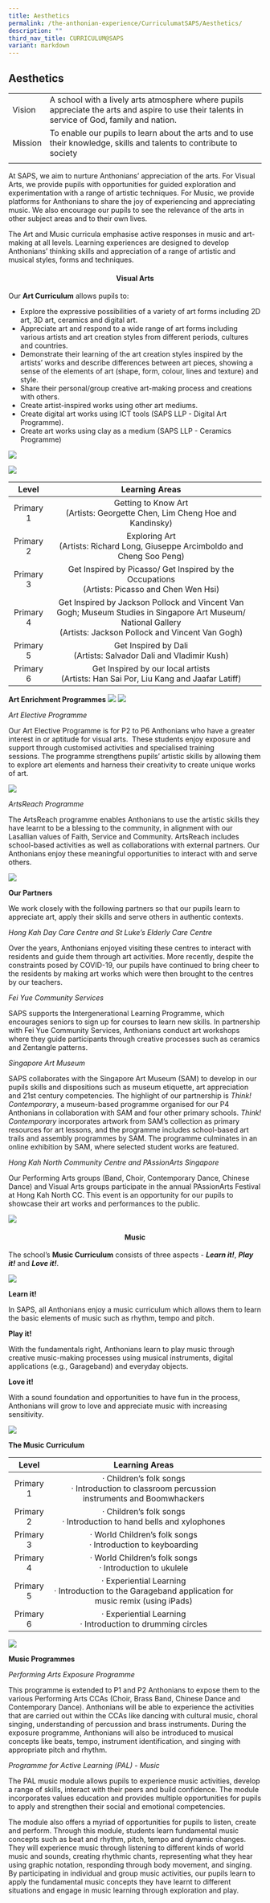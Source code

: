 ```yaml
---
title: Aesthetics
permalink: /the-anthonian-experience/CurriculumatSAPS/Aesthetics/
description: ""
third_nav_title: CURRICULUM@SAPS
variant: markdown
---
```

## Aesthetics 

|  |  | 
| -------- | -------- | 
| Vision     | A school with a lively arts atmosphere where pupils appreciate the arts and aspire to use their talents in service of God, family and nation.  
| Mission     | To enable our pupils to learn about the arts and to use their knowledge, skills and talents to contribute to society  
|  |  | 

At SAPS, we aim to nurture Anthonians’ appreciation of the arts. For Visual Arts, we provide pupils with opportunities for guided exploration and experimentation with a range of artistic techniques. For Music, we provide platforms for Anthonians to share the joy of experiencing and appreciating music. We also encourage our pupils to see the relevance of the arts in other subject areas and to their own lives.

The Art and Music curricula emphasise active responses in music and art-making at all levels. Learning experiences are designed to develop Anthonians’ thinking skills and appreciation of a range of artistic and musical styles, forms and techniques.

#### **<center>Visual Arts</center>**

Our&nbsp;**Art Curriculum**&nbsp;allows pupils to:
* Explore the expressive possibilities of a variety of art forms including 2D art, 3D art, ceramics and digital art.
* Appreciate art and respond to a wide range of art forms including various artists and art creation styles from different periods, cultures and countries.&nbsp;
* Demonstrate their learning of the art creation styles inspired by the artists’ works and describe differences between art pieces, showing a sense of the elements of art (shape, form, colour, lines and texture) and style.
* Share their personal/group creative art-making process and creations with others.
* Create artist-inspired works using other art mediums.
* Create digital art works using ICT tools (SAPS LLP - Digital Art Programme).
* Create art works using clay as a medium (SAPS LLP - Ceramics Programme)

![](/images/2023/image%20(2).jpg)

![](/images/2023/image%20(3).jpg)

|   Level   |                                                                         Learning Areas                                                                         |     |
|:---------:|:--------------------------------------------------------------------------------------------------------------------------------------------------------------:|--------|
| Primary 1 | Getting to Know Art <br>(Artists: Georgette Chen, Lim Cheng Hoe and Kandinsky)                                                                                     |  |    
| Primary 2 | Exploring Art <br>(Artists: Richard Long, Giuseppe Arcimboldo and Cheng Soo Peng)                                                                                  |     |
| Primary 3 | Get Inspired by Picasso/ Get Inspired by the Occupations <br>(Artists: Picasso and Chen Wen Hsi)                                                                   |   |
| Primary 4 | Get Inspired by Jackson Pollock and Vincent Van Gogh; Museum Studies in Singapore Art Museum/ National Gallery <br>(Artists: Jackson Pollock and Vincent Van Gogh) |     |
| Primary 5 | Get Inspired by Dali <br>(Artists: Salvador Dali and Vladimir Kush)                                                                                                |   |
| Primary 6 | Get Inspired by our local artists <br>(Artists: Han Sai Por, Liu Kang and Jaafar Latiff)                                                                           |     |

**Art Enrichment Programmes**
![](/images/2023/visualart.png)
![](/images/2023/image%20(3).png)

_Art Elective Programme_

Our Art Elective Programme is for P2 to P6 Anthonians who have a greater interest in or aptitude for visual arts.&nbsp; These students enjoy exposure and support through customised activities and specialised training sessions.&nbsp;The programme strengthens pupils’ artistic skills by allowing them to explore art elements and harness their creativity to create unique works of art.

![](/images/2023/image%20(5).png)

_ArtsReach Programme_

The ArtsReach programme enables Anthonians to use the artistic skills they have learnt to be a blessing to the community, in alignment with our Lasallian values of Faith, Service and Community. ArtsReach includes school-based activities as well as collaborations with external partners. Our Anthonians enjoy these meaningful opportunities to interact with and serve others.

![](/images/2023/image%20(1).png)

**Our Partners**

We work closely with the following partners so that our pupils learn to appreciate art, apply their skills and serve others in authentic contexts.

_Hong Kah Day Care Centre and St Luke’s Elderly Care Centre_

Over the years, Anthonians enjoyed visiting these centres to interact with residents and guide them through art activities. More recently, despite the constraints posed by COVID-19, our pupils have continued to bring cheer to the residents by making art works which were then brought to the centres by our teachers. &nbsp;

_Fei Yue Community Services_

SAPS supports the Intergenerational Learning Programme, which encourages seniors to sign up for courses to learn new skills. In partnership with Fei Yue Community Services, Anthonians conduct art workshops where they guide participants through creative processes such as ceramics and Zentangle patterns.

_Singapore Art Museum_

SAPS collaborates with the Singapore Art Museum (SAM) to develop in our pupils skills and dispositions such as museum etiquette, art appreciation and 21st&nbsp;century competencies. The highlight of our partnership is&nbsp;_Think! Contemporary_, a museum-based programme organised for our P4 Anthonians in collaboration with SAM and four other primary schools.&nbsp;_Think! Contemporary_&nbsp;incorporates artwork from SAM’s collection as primary resources for art lessons, and the programme includes school-based art trails and assembly programmes by SAM. The programme culminates in an online exhibition by SAM, where selected student works are featured.

_Hong Kah North Community Centre and PAssionArts Singapore_

Our Performing Arts groups (Band, Choir, Contemporary Dance, Chinese Dance) and Visual Arts groups participate in the annual PAssionArts Festival at Hong Kah North CC. This event is an opportunity for our pupils to showcase their art works and performances to the public.

![](/images/2023/image.jpg)

#### **<center>Music</center>**

The school’s&nbsp;**Music Curriculum**&nbsp;consists of three aspects -&nbsp;**_Learn it!_**,&nbsp;**_Play it!_**&nbsp;and&nbsp;**_Love it!_**.

![](/images/2023/Music%20Art%2021.jpeg)

**Learn it!**

In SAPS, all Anthonians enjoy a music curriculum which allows them to learn the basic elements of music such as rhythm, tempo and pitch.

**Play it!**

With the fundamentals right, Anthonians learn to play music through creative music-making processes using musical instruments, digital applications (e.g., Garageband) and everyday objects.

**Love it!**

With a sound foundation and opportunities to have fun in the process, Anthonians will grow to love and appreciate music with increasing sensitivity.

![](/images/2023/musicart2.jpg)

**The&nbsp;Music Curriculum**

|   Level   |                                                 Learning Areas                                                 |   |   |   |
|:---------:|:--------------------------------------------------------------------------------------------------------------:|---|---|---|
| Primary 1 | ·       Children’s folk songs <br>·       Introduction to classroom percussion instruments and Boomwhackers        |   |   |   |
| Primary 2 | ·       Children’s folk songs <br>·       Introduction to hand bells and xylophones                                |   |   |   |
| Primary 3 | ·       World Children’s folk songs<br> ·       Introduction to keyboarding                                        |   |   |   |
| Primary 4 | ·       World Children’s folk songs <br>·       Introduction to ukulele                                            |   |   |   |
| Primary 5 | ·       Experiential Learning<br> ·       Introduction to the Garageband application for music remix (using iPads) |   |   |   |
| Primary 6 | ·       Experiential Learning<br> ·       Introduction to drumming circles                                         |   |   |   |

![](/images/2023/Music%20Art%2026.jpeg)

**Music Programmes**

_Performing Arts Exposure Programme_

This programme is extended to P1 and P2 Anthonians to expose them to the various Performing Arts CCAs (Choir, Brass Band, Chinese Dance and Contemporary Dance). Anthonians will be able to experience the activities that are carried out within the CCAs like dancing with cultural music, choral singing, understanding of percussion and brass instruments. During the exposure programme, Anthonians will also be introduced to musical concepts like beats, tempo, instrument identification, and singing with appropriate pitch and rhythm.

_Programme for Active Learning (PAL) - Music_

The PAL music module allows pupils to experience music activities, develop a range of skills, interact with their peers and build confidence. The module incorporates values education and provides multiple opportunities for pupils to apply and strengthen their social and emotional competencies.

The module also offers a myriad of opportunities for pupils to listen, create and perform. Through this module, students learn fundamental music concepts such as beat and rhythm, pitch, tempo and dynamic changes. They will experience music through listening to different kinds of world music and sounds, creating rhythmic chants, representing what they hear using graphic notation, responding through body movement, and singing. By participating in individual and group music activities, our pupils learn to apply the fundamental music concepts they have learnt to different situations and engage in music learning through exploration and play.